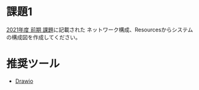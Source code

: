 # 課題1

[2021年度 前期 課題](../README.md)に記載された ネットワーク構成、Resourcesからシステムの構成図を作成してください。

# 推奨ツール
* [Drawio](https://www.diagrams.net)
